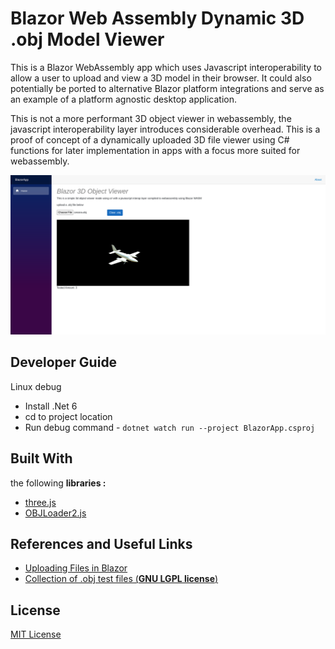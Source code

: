 # Blazor Web Assembly Dynamic 3D .obj Model Viewer
This is a Blazor WebAssembly app which uses Javascript interoperability to allow a user to upload and view a 3D model in their browser. It could also potentially be ported to alternative Blazor platform integrations and serve as an example of a platform agnostic desktop application. 

This is not a more performant 3D object viewer in webassembly, the javascript interoperability layer introduces considerable overhead. This is a proof of concept of a dynamically uploaded 3D file viewer  using C# functions for later implementation in apps with a focus more suited for webassembly.

![Example Image](docs/image.png)

## Developer Guide
Linux debug
- Install .Net 6
- cd to project location
- Run debug command - `dotnet watch run --project BlazorApp.csproj`

## Built With
the following **libraries :**
- [three.js](https://github.com/mrdoob/three.js/)
- [OBJLoader2.js](https://github.com/kaisalmen/WWOBJLoader)

## References and Useful Links
- [Uploading Files in Blazor](https://docs.microsoft.com/en-us/aspnet/core/blazor/file-uploads?view=aspnetcore-6.0&pivots=webassembly)
- [Collection of .obj test files (**GNU LGPL license**)](https://people.sc.fsu.edu/~jburkardt/data/obj/obj.html)

## License
[MIT License](https://github.com/kor-pixel/Blazor-Web-Assembly-Dyanmic-3D-.obj-Model-Viewer/blob/main/LICENSE)

